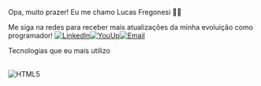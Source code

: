 Opa, muito prazer! Eu me chamo Lucas Fregonesi 🧙‍♂️

Me siga na redes para receber mais atualizações da minha evoluição como programador!
[![LinkedIn](https://img.shields.io/badge/LinkedIn-0077B5?style=for-the-badge&logo=linkedin&logoColor=white)](https://www.linkedin.com/in/lucas-gabriel-fregonesi-reis-39a910184/)[![YouUp](https://img.shields.io/badge/dev.to-0A0A0A?style=for-the-badge&logo=devdotto&logoColor=white)](https://youup.me/lucasfregonesi)[![Email](https://img.shields.io/badge/Gmail-D14836?style=for-the-badge&logo=gmail&logoColor=white)](lucaz.fregonesi@gmail.com)

Tecnologias que eu mais utilizo

<div style="display: inline-block;"><br/>
    <img  alt="HTML5" src="https://img.shields.io/badge/HTML-239120?style=for-the-badge&logo=html5&logoColor=white">
</div>
